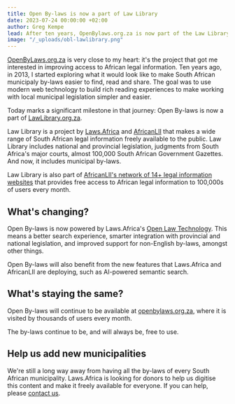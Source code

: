 ```yaml
---
title: Open By-laws is now a part of Law Library
date: 2023-07-24 00:00:00 +02:00
author: Greg Kempe
lead: After ten years, OpenBylaws.org.za is now part of the Law Library family.
image: "/_uploads/obl-lawlibrary.png"
---
```


[OpenByLaws.org.za](https://openbylaws.org.za) is very close to my heart: it's the project that got me interested in improving access to African legal information.
Ten years ago, in 2013, I started exploring what it would look like to make South African municipaly by-laws easier to find, read and share.
The goal was to use modern web technology to build rich reading experiences to make working with local municipal legislation simpler and easier.

Today marks a significant milestone in that journey: Open By-laws is now a part of [LawLibrary.org.za](https://lawlibrary.org.za).

Law Library is a project by [Laws.Africa](https://laws.africa) and [AfricanLII](https://africanlii.org) that makes a wide range of South African legal information freely available to the public.
Law Library includes national and provincial legislation, judgments from South Africa's major courts, almost 100,000 South African Government Gazettes. And now, it includes municipal by-laws.

Law Library is also part of [AfricanLII's network of 14+ legal information websites](https://africanlii.org) that provides free access to African legal information to 100,000s of users every month.

## What's changing?

Open By-laws is now powered by Laws.Africa's [Open Law Technology](https://laws.africa/open-law-technology). This means a better search experience, smarter integration with provincial
and national legislation, and improved support for non-English by-laws, amongst other things.

Open By-laws will also benefit from the new features that Laws.Africa and AfricanLII are deploying, such as AI-powered semantic search.

## What's staying the same?

Open By-laws will continue to be available at [openbylaws.org.za](https://openbylaws.org.za), where it is visited by thousands of users every month.

The by-laws continue to be, and will always be, free to use.

## Help us add new municipalities

We're still a long way away from having all the by-laws of every South African municipality. Laws.Africa is looking for donors to help us digitise this content and make it freely available for everyone.
If you can help, please [contact us](/contact).
